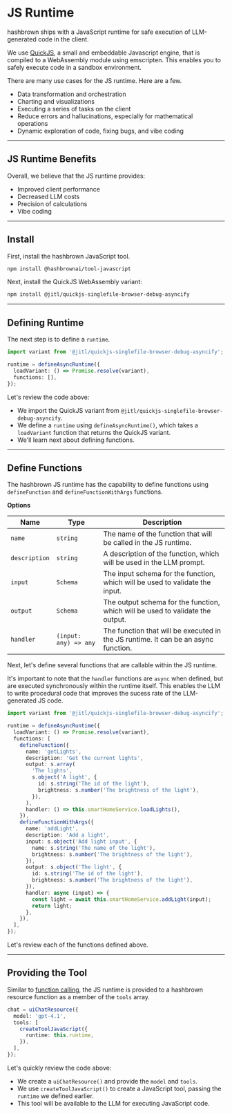 # JS Runtime

hashbrown ships with a JavaScript runtime for safe execution of LLM-generated code in the client.

We use [QuickJS](https://bellard.org/quickjs/), a small and embeddable Javascript engine, that is compiled to a WebAssembly module using emscripten.
This enables you to safely execute code in a sandbox environment.

There are many use cases for the JS runtime. Here are a few.

- Data transformation and orchestration
- Charting and visualizations
- Executing a series of tasks on the client
- Reduce errors and hallucinations, especially for mathematical operations
- Dynamic exploration of code, fixing bugs, and vibe coding

---

## JS Runtime Benefits

Overall, we believe that the JS runtime provides:

- Improved client performance
- Decreased LLM costs
- Precision of calculations
- Vibe coding

---

## Install

First, install the hashbrown JavaScript tool.

```sh
npm install @hashbrownai/tool-javascript
```

Next, install the QuickJS WebAssembly variant:

```sh
npm install @jitl/quickjs-singlefile-browser-debug-asyncify
```

---

## Defining Runtime

The next step is to define a `runtime`.

<www-code-example header="chat.component.ts">

```ts
import variant from '@jitl/quickjs-singlefile-browser-debug-asyncify';

runtime = defineAsyncRuntime({
  loadVariant: () => Promise.resolve(variant),
  functions: [],
});
```

</www-code-example>

Let's review the code above:

- We import the QuickJS variant from `@jitl/quickjs-singlefile-browser-debug-asyncify`.
- We define a `runtime` using `defineAsyncRuntime()`, which takes a `loadVariant` function that returns the QuickJS variant.
- We'll learn next about defining functions.

---

## Define Functions

The hashbrown JS runtime has the capability to define functions using `defineFunction` and `defineFunctionWithArgs` functions.

**Options**

| Name          | Type                  | Description                                                                        |
| ------------- | --------------------- | ---------------------------------------------------------------------------------- |
| `name`        | `string`              | The name of the function that will be called in the JS runtime.                    |
| `description` | `string`              | A description of the function, which will be used in the LLM prompt.               |
| `input`       | `Schema`              | The input schema for the function, which will be used to validate the input.       |
| `output`      | `Schema`              | The output schema for the function, which will be used to validate the output.     |
| `handler`     | `(input: any) => any` | The function that will be executed in the JS runtime. It can be an async function. |

Next, let's define several functions that are callable within the JS runtime.

It's important to note that the `handler` functions are `async` when defined, but are executed synchronously within the runtime itself.
This enables the LLM to write procedural code that improves the sucess rate of the LLM-generated JS code.

<www-code-example header="chat.component.ts">

```ts
import variant from '@jitl/quickjs-singlefile-browser-debug-asyncify';

runtime = defineAsyncRuntime({
  loadVariant: () => Promise.resolve(variant),
  functions: [
    defineFunction({
      name: 'getLights',
      description: 'Get the current lights',
      output: s.array(
        'The lights',
        s.object('A light', {
          id: s.string('The id of the light'),
          brightness: s.number('The brightness of the light'),
        }),
      ),
      handler: () => this.smartHomeService.loadLights(),
    }),
    defineFunctionWithArgs({
      name: 'addLight',
      description: 'Add a light',
      input: s.object('Add light input', {
        name: s.string('The name of the light'),
        brightness: s.number('The brightness of the light'),
      }),
      output: s.object('The light', {
        id: s.string('The id of the light'),
        brightness: s.number('The brightness of the light'),
      }),
      handler: async (input) => {
        const light = await this.smartHomeService.addLight(input);
        return light;
      },
    }),
  ],
});
```

</www-code-example>

Let's review each of the functions defined above.

---

## Providing the Tool

Similar to [function calling](/docs/angular/concept/functions), the JS runtime is provided to a hashbrown resource function as a member of the `tools` array.

<www-code-example header="chat.component.ts">

```ts
chat = uiChatResource({
  model: 'gpt-4.1',
  tools: [
    createToolJavaScript({
      runtime: this.runtime,
    }),
  ],
});
```

</www-code-example>

Let's quickly review the code above:

- We create a `uiChatResource()` and provide the `model` and `tools`.
- We use `createToolJavaScript()` to create a JavaScript tool, passing the `runtime` we defined earlier.
- This tool will be available to the LLM for executing JavaScript code.

